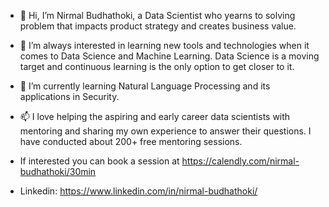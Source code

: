 - 👋 Hi, I’m Nirmal Budhathoki, a Data Scientist who yearns to solving problem that impacts product strategy and creates business value. 

- 👀 I’m always interested in learning new tools and technologies when it comes to Data Science and Machine Learning. Data Science is a moving target and continuous learning is the only option to get closer to it.

- 🌱 I’m currently learning Natural Language Processing and its applications in Security. 

- 📫 I love helping the aspiring and early career data scientists with mentoring and sharing my own experience to answer their questions. I have conducted about 200+ free mentoring sessions. 

- If interested you can book a session at https://calendly.com/nirmal-budhathoki/30min

- Linkedin: https://www.linkedin.com/in/nirmal-budhathoki/

